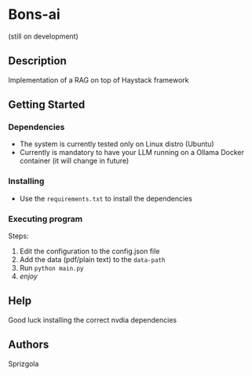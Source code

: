
# Bons-ai

(still on development)

## Description

Implementation of a RAG on top of Haystack framework


## Getting Started

### Dependencies

* The system is currently tested only on Linux distro (Ubuntu)
* Currently is mandatory to have your LLM running on a Ollama Docker container (it will change in future)

### Installing

* Use the `requirements.txt` to install the dependencies

### Executing program

Steps:

1. Edit the configuration to the config.json file 
2. Add the data (pdf/plain text) to the `data-path`
3. Run  ```python main.py```
4. _enjoy_

## Help

Good luck installing the correct nvdia dependencies

## Authors

Sprizgola
